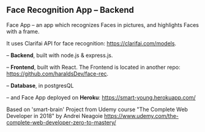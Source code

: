 ## Face Recognition App – Backend

Face App – an app which recognizes Faces in pictures, and highlights Faces with a frame. 

It uses Clarifai API for face recognition: https://clarifai.com/models.

– **Backend**, built with node.js & express.js.

– **Frontend**, built with React. The Frontend is located in another repo: https://github.com/haraldsDev/face-rec.

– **Database**, in postgresQL

– and Face App deployed on **Heroku**: https://smart-young.herokuapp.com/

Based on 'smart-brain' Project from Udemy course "The Complete Web Developer in 2018" by Andrei Neagoie https://www.udemy.com/the-complete-web-developer-zero-to-mastery/ 
